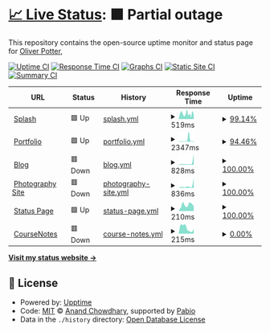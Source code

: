 # [📈 Live Status](https://status.opott.uk): <!--live status--> **🟧 Partial outage**

This repository contains the open-source uptime monitor and status page for [Oliver Potter](https://status.opott.uk),

[![Uptime CI](https://github.com/opott/status/workflows/Uptime%20CI/badge.svg)](https://github.com/opott/status/actions?query=workflow%3A%22Uptime+CI%22)
[![Response Time CI](https://github.com/opott/status/workflows/Response%20Time%20CI/badge.svg)](https://github.com/opott/status/actions?query=workflow%3A%22Response+Time+CI%22)
[![Graphs CI](https://github.com/opott/status/workflows/Graphs%20CI/badge.svg)](https://github.com/opott/status/actions?query=workflow%3A%22Graphs+CI%22)
[![Static Site CI](https://github.com/opott/status/workflows/Static%20Site%20CI/badge.svg)](https://github.com/opott/status/actions?query=workflow%3A%22Static+Site+CI%22)
[![Summary CI](https://github.com/opott/status/workflows/Summary%20CI/badge.svg)](https://github.com/opott/status/actions?query=workflow%3A%22Summary+CI%22)

<!--start: status pages-->
<!-- This summary is generated by Upptime (https://github.com/upptime/upptime) -->
<!-- Do not edit this manually, your changes will be overwritten -->
<!-- prettier-ignore -->
| URL | Status | History | Response Time | Uptime |
| --- | ------ | ------- | ------------- | ------ |
| <img alt="" src="https://icons.duckduckgo.com/ip3/opott.uk.ico" height="13"> [Splash](https://opott.uk) | 🟩 Up | [splash.yml](https://github.com/opott/status/commits/HEAD/history/splash.yml) | <details><summary><img alt="Response time graph" src="./graphs/splash/response-time-week.png" height="20"> 519ms</summary><br><a href="https://status.opott.uk/history/splash"><img alt="Response time 604" src="https://img.shields.io/endpoint?url=https%3A%2F%2Fraw.githubusercontent.com%2Fopott%2Fstatus%2FHEAD%2Fapi%2Fsplash%2Fresponse-time.json"></a><br><a href="https://status.opott.uk/history/splash"><img alt="24-hour response time 594" src="https://img.shields.io/endpoint?url=https%3A%2F%2Fraw.githubusercontent.com%2Fopott%2Fstatus%2FHEAD%2Fapi%2Fsplash%2Fresponse-time-day.json"></a><br><a href="https://status.opott.uk/history/splash"><img alt="7-day response time 519" src="https://img.shields.io/endpoint?url=https%3A%2F%2Fraw.githubusercontent.com%2Fopott%2Fstatus%2FHEAD%2Fapi%2Fsplash%2Fresponse-time-week.json"></a><br><a href="https://status.opott.uk/history/splash"><img alt="30-day response time 504" src="https://img.shields.io/endpoint?url=https%3A%2F%2Fraw.githubusercontent.com%2Fopott%2Fstatus%2FHEAD%2Fapi%2Fsplash%2Fresponse-time-month.json"></a><br><a href="https://status.opott.uk/history/splash"><img alt="1-year response time 604" src="https://img.shields.io/endpoint?url=https%3A%2F%2Fraw.githubusercontent.com%2Fopott%2Fstatus%2FHEAD%2Fapi%2Fsplash%2Fresponse-time-year.json"></a></details> | <details><summary><a href="https://status.opott.uk/history/splash">99.14%</a></summary><a href="https://status.opott.uk/history/splash"><img alt="All-time uptime 96.85%" src="https://img.shields.io/endpoint?url=https%3A%2F%2Fraw.githubusercontent.com%2Fopott%2Fstatus%2FHEAD%2Fapi%2Fsplash%2Fuptime.json"></a><br><a href="https://status.opott.uk/history/splash"><img alt="24-hour uptime 98.33%" src="https://img.shields.io/endpoint?url=https%3A%2F%2Fraw.githubusercontent.com%2Fopott%2Fstatus%2FHEAD%2Fapi%2Fsplash%2Fuptime-day.json"></a><br><a href="https://status.opott.uk/history/splash"><img alt="7-day uptime 99.14%" src="https://img.shields.io/endpoint?url=https%3A%2F%2Fraw.githubusercontent.com%2Fopott%2Fstatus%2FHEAD%2Fapi%2Fsplash%2Fuptime-week.json"></a><br><a href="https://status.opott.uk/history/splash"><img alt="30-day uptime 99.66%" src="https://img.shields.io/endpoint?url=https%3A%2F%2Fraw.githubusercontent.com%2Fopott%2Fstatus%2FHEAD%2Fapi%2Fsplash%2Fuptime-month.json"></a><br><a href="https://status.opott.uk/history/splash"><img alt="1-year uptime 96.85%" src="https://img.shields.io/endpoint?url=https%3A%2F%2Fraw.githubusercontent.com%2Fopott%2Fstatus%2FHEAD%2Fapi%2Fsplash%2Fuptime-year.json"></a></details>
| <img alt="" src="https://icons.duckduckgo.com/ip3/portfolio.opott.uk.ico" height="13"> [Portfolio](https://portfolio.opott.uk) | 🟩 Up | [portfolio.yml](https://github.com/opott/status/commits/HEAD/history/portfolio.yml) | <details><summary><img alt="Response time graph" src="./graphs/portfolio/response-time-week.png" height="20"> 2347ms</summary><br><a href="https://status.opott.uk/history/portfolio"><img alt="Response time 706" src="https://img.shields.io/endpoint?url=https%3A%2F%2Fraw.githubusercontent.com%2Fopott%2Fstatus%2FHEAD%2Fapi%2Fportfolio%2Fresponse-time.json"></a><br><a href="https://status.opott.uk/history/portfolio"><img alt="24-hour response time 516" src="https://img.shields.io/endpoint?url=https%3A%2F%2Fraw.githubusercontent.com%2Fopott%2Fstatus%2FHEAD%2Fapi%2Fportfolio%2Fresponse-time-day.json"></a><br><a href="https://status.opott.uk/history/portfolio"><img alt="7-day response time 2347" src="https://img.shields.io/endpoint?url=https%3A%2F%2Fraw.githubusercontent.com%2Fopott%2Fstatus%2FHEAD%2Fapi%2Fportfolio%2Fresponse-time-week.json"></a><br><a href="https://status.opott.uk/history/portfolio"><img alt="30-day response time 1490" src="https://img.shields.io/endpoint?url=https%3A%2F%2Fraw.githubusercontent.com%2Fopott%2Fstatus%2FHEAD%2Fapi%2Fportfolio%2Fresponse-time-month.json"></a><br><a href="https://status.opott.uk/history/portfolio"><img alt="1-year response time 706" src="https://img.shields.io/endpoint?url=https%3A%2F%2Fraw.githubusercontent.com%2Fopott%2Fstatus%2FHEAD%2Fapi%2Fportfolio%2Fresponse-time-year.json"></a></details> | <details><summary><a href="https://status.opott.uk/history/portfolio">94.46%</a></summary><a href="https://status.opott.uk/history/portfolio"><img alt="All-time uptime 96.52%" src="https://img.shields.io/endpoint?url=https%3A%2F%2Fraw.githubusercontent.com%2Fopott%2Fstatus%2FHEAD%2Fapi%2Fportfolio%2Fuptime.json"></a><br><a href="https://status.opott.uk/history/portfolio"><img alt="24-hour uptime 100.00%" src="https://img.shields.io/endpoint?url=https%3A%2F%2Fraw.githubusercontent.com%2Fopott%2Fstatus%2FHEAD%2Fapi%2Fportfolio%2Fuptime-day.json"></a><br><a href="https://status.opott.uk/history/portfolio"><img alt="7-day uptime 94.46%" src="https://img.shields.io/endpoint?url=https%3A%2F%2Fraw.githubusercontent.com%2Fopott%2Fstatus%2FHEAD%2Fapi%2Fportfolio%2Fuptime-week.json"></a><br><a href="https://status.opott.uk/history/portfolio"><img alt="30-day uptime 96.41%" src="https://img.shields.io/endpoint?url=https%3A%2F%2Fraw.githubusercontent.com%2Fopott%2Fstatus%2FHEAD%2Fapi%2Fportfolio%2Fuptime-month.json"></a><br><a href="https://status.opott.uk/history/portfolio"><img alt="1-year uptime 96.52%" src="https://img.shields.io/endpoint?url=https%3A%2F%2Fraw.githubusercontent.com%2Fopott%2Fstatus%2FHEAD%2Fapi%2Fportfolio%2Fuptime-year.json"></a></details>
| <img alt="" src="https://icons.duckduckgo.com/ip3/blog.opott.uk.ico" height="13"> [Blog](https://blog.opott.uk) | 🟥 Down | [blog.yml](https://github.com/opott/status/commits/HEAD/history/blog.yml) | <details><summary><img alt="Response time graph" src="./graphs/blog/response-time-week.png" height="20"> 828ms</summary><br><a href="https://status.opott.uk/history/blog"><img alt="Response time 297" src="https://img.shields.io/endpoint?url=https%3A%2F%2Fraw.githubusercontent.com%2Fopott%2Fstatus%2FHEAD%2Fapi%2Fblog%2Fresponse-time.json"></a><br><a href="https://status.opott.uk/history/blog"><img alt="24-hour response time 274" src="https://img.shields.io/endpoint?url=https%3A%2F%2Fraw.githubusercontent.com%2Fopott%2Fstatus%2FHEAD%2Fapi%2Fblog%2Fresponse-time-day.json"></a><br><a href="https://status.opott.uk/history/blog"><img alt="7-day response time 828" src="https://img.shields.io/endpoint?url=https%3A%2F%2Fraw.githubusercontent.com%2Fopott%2Fstatus%2FHEAD%2Fapi%2Fblog%2Fresponse-time-week.json"></a><br><a href="https://status.opott.uk/history/blog"><img alt="30-day response time 375" src="https://img.shields.io/endpoint?url=https%3A%2F%2Fraw.githubusercontent.com%2Fopott%2Fstatus%2FHEAD%2Fapi%2Fblog%2Fresponse-time-month.json"></a><br><a href="https://status.opott.uk/history/blog"><img alt="1-year response time 297" src="https://img.shields.io/endpoint?url=https%3A%2F%2Fraw.githubusercontent.com%2Fopott%2Fstatus%2FHEAD%2Fapi%2Fblog%2Fresponse-time-year.json"></a></details> | <details><summary><a href="https://status.opott.uk/history/blog">100.00%</a></summary><a href="https://status.opott.uk/history/blog"><img alt="All-time uptime 99.83%" src="https://img.shields.io/endpoint?url=https%3A%2F%2Fraw.githubusercontent.com%2Fopott%2Fstatus%2FHEAD%2Fapi%2Fblog%2Fuptime.json"></a><br><a href="https://status.opott.uk/history/blog"><img alt="24-hour uptime 100.00%" src="https://img.shields.io/endpoint?url=https%3A%2F%2Fraw.githubusercontent.com%2Fopott%2Fstatus%2FHEAD%2Fapi%2Fblog%2Fuptime-day.json"></a><br><a href="https://status.opott.uk/history/blog"><img alt="7-day uptime 100.00%" src="https://img.shields.io/endpoint?url=https%3A%2F%2Fraw.githubusercontent.com%2Fopott%2Fstatus%2FHEAD%2Fapi%2Fblog%2Fuptime-week.json"></a><br><a href="https://status.opott.uk/history/blog"><img alt="30-day uptime 100.00%" src="https://img.shields.io/endpoint?url=https%3A%2F%2Fraw.githubusercontent.com%2Fopott%2Fstatus%2FHEAD%2Fapi%2Fblog%2Fuptime-month.json"></a><br><a href="https://status.opott.uk/history/blog"><img alt="1-year uptime 99.83%" src="https://img.shields.io/endpoint?url=https%3A%2F%2Fraw.githubusercontent.com%2Fopott%2Fstatus%2FHEAD%2Fapi%2Fblog%2Fuptime-year.json"></a></details>
| <img alt="" src="https://icons.duckduckgo.com/ip3/photo.opott.uk.ico" height="13"> [Photography Site](https://photo.opott.uk) | 🟥 Down | [photography-site.yml](https://github.com/opott/status/commits/HEAD/history/photography-site.yml) | <details><summary><img alt="Response time graph" src="./graphs/photography-site/response-time-week.png" height="20"> 836ms</summary><br><a href="https://status.opott.uk/history/photography-site"><img alt="Response time 252" src="https://img.shields.io/endpoint?url=https%3A%2F%2Fraw.githubusercontent.com%2Fopott%2Fstatus%2FHEAD%2Fapi%2Fphotography-site%2Fresponse-time.json"></a><br><a href="https://status.opott.uk/history/photography-site"><img alt="24-hour response time 179" src="https://img.shields.io/endpoint?url=https%3A%2F%2Fraw.githubusercontent.com%2Fopott%2Fstatus%2FHEAD%2Fapi%2Fphotography-site%2Fresponse-time-day.json"></a><br><a href="https://status.opott.uk/history/photography-site"><img alt="7-day response time 836" src="https://img.shields.io/endpoint?url=https%3A%2F%2Fraw.githubusercontent.com%2Fopott%2Fstatus%2FHEAD%2Fapi%2Fphotography-site%2Fresponse-time-week.json"></a><br><a href="https://status.opott.uk/history/photography-site"><img alt="30-day response time 352" src="https://img.shields.io/endpoint?url=https%3A%2F%2Fraw.githubusercontent.com%2Fopott%2Fstatus%2FHEAD%2Fapi%2Fphotography-site%2Fresponse-time-month.json"></a><br><a href="https://status.opott.uk/history/photography-site"><img alt="1-year response time 252" src="https://img.shields.io/endpoint?url=https%3A%2F%2Fraw.githubusercontent.com%2Fopott%2Fstatus%2FHEAD%2Fapi%2Fphotography-site%2Fresponse-time-year.json"></a></details> | <details><summary><a href="https://status.opott.uk/history/photography-site">100.00%</a></summary><a href="https://status.opott.uk/history/photography-site"><img alt="All-time uptime 99.83%" src="https://img.shields.io/endpoint?url=https%3A%2F%2Fraw.githubusercontent.com%2Fopott%2Fstatus%2FHEAD%2Fapi%2Fphotography-site%2Fuptime.json"></a><br><a href="https://status.opott.uk/history/photography-site"><img alt="24-hour uptime 100.00%" src="https://img.shields.io/endpoint?url=https%3A%2F%2Fraw.githubusercontent.com%2Fopott%2Fstatus%2FHEAD%2Fapi%2Fphotography-site%2Fuptime-day.json"></a><br><a href="https://status.opott.uk/history/photography-site"><img alt="7-day uptime 100.00%" src="https://img.shields.io/endpoint?url=https%3A%2F%2Fraw.githubusercontent.com%2Fopott%2Fstatus%2FHEAD%2Fapi%2Fphotography-site%2Fuptime-week.json"></a><br><a href="https://status.opott.uk/history/photography-site"><img alt="30-day uptime 100.00%" src="https://img.shields.io/endpoint?url=https%3A%2F%2Fraw.githubusercontent.com%2Fopott%2Fstatus%2FHEAD%2Fapi%2Fphotography-site%2Fuptime-month.json"></a><br><a href="https://status.opott.uk/history/photography-site"><img alt="1-year uptime 99.83%" src="https://img.shields.io/endpoint?url=https%3A%2F%2Fraw.githubusercontent.com%2Fopott%2Fstatus%2FHEAD%2Fapi%2Fphotography-site%2Fuptime-year.json"></a></details>
| <img alt="" src="https://icons.duckduckgo.com/ip3/status.opott.uk.ico" height="13"> [Status Page](https://status.opott.uk) | 🟩 Up | [status-page.yml](https://github.com/opott/status/commits/HEAD/history/status-page.yml) | <details><summary><img alt="Response time graph" src="./graphs/status-page/response-time-week.png" height="20"> 210ms</summary><br><a href="https://status.opott.uk/history/status-page"><img alt="Response time 194" src="https://img.shields.io/endpoint?url=https%3A%2F%2Fraw.githubusercontent.com%2Fopott%2Fstatus%2FHEAD%2Fapi%2Fstatus-page%2Fresponse-time.json"></a><br><a href="https://status.opott.uk/history/status-page"><img alt="24-hour response time 167" src="https://img.shields.io/endpoint?url=https%3A%2F%2Fraw.githubusercontent.com%2Fopott%2Fstatus%2FHEAD%2Fapi%2Fstatus-page%2Fresponse-time-day.json"></a><br><a href="https://status.opott.uk/history/status-page"><img alt="7-day response time 210" src="https://img.shields.io/endpoint?url=https%3A%2F%2Fraw.githubusercontent.com%2Fopott%2Fstatus%2FHEAD%2Fapi%2Fstatus-page%2Fresponse-time-week.json"></a><br><a href="https://status.opott.uk/history/status-page"><img alt="30-day response time 188" src="https://img.shields.io/endpoint?url=https%3A%2F%2Fraw.githubusercontent.com%2Fopott%2Fstatus%2FHEAD%2Fapi%2Fstatus-page%2Fresponse-time-month.json"></a><br><a href="https://status.opott.uk/history/status-page"><img alt="1-year response time 194" src="https://img.shields.io/endpoint?url=https%3A%2F%2Fraw.githubusercontent.com%2Fopott%2Fstatus%2FHEAD%2Fapi%2Fstatus-page%2Fresponse-time-year.json"></a></details> | <details><summary><a href="https://status.opott.uk/history/status-page">100.00%</a></summary><a href="https://status.opott.uk/history/status-page"><img alt="All-time uptime 100.00%" src="https://img.shields.io/endpoint?url=https%3A%2F%2Fraw.githubusercontent.com%2Fopott%2Fstatus%2FHEAD%2Fapi%2Fstatus-page%2Fuptime.json"></a><br><a href="https://status.opott.uk/history/status-page"><img alt="24-hour uptime 100.00%" src="https://img.shields.io/endpoint?url=https%3A%2F%2Fraw.githubusercontent.com%2Fopott%2Fstatus%2FHEAD%2Fapi%2Fstatus-page%2Fuptime-day.json"></a><br><a href="https://status.opott.uk/history/status-page"><img alt="7-day uptime 100.00%" src="https://img.shields.io/endpoint?url=https%3A%2F%2Fraw.githubusercontent.com%2Fopott%2Fstatus%2FHEAD%2Fapi%2Fstatus-page%2Fuptime-week.json"></a><br><a href="https://status.opott.uk/history/status-page"><img alt="30-day uptime 100.00%" src="https://img.shields.io/endpoint?url=https%3A%2F%2Fraw.githubusercontent.com%2Fopott%2Fstatus%2FHEAD%2Fapi%2Fstatus-page%2Fuptime-month.json"></a><br><a href="https://status.opott.uk/history/status-page"><img alt="1-year uptime 100.00%" src="https://img.shields.io/endpoint?url=https%3A%2F%2Fraw.githubusercontent.com%2Fopott%2Fstatus%2FHEAD%2Fapi%2Fstatus-page%2Fuptime-year.json"></a></details>
| <img alt="" src="https://icons.duckduckgo.com/ip3/notes.opott.uk.ico" height="13"> [CourseNotes](https://notes.opott.uk) | 🟥 Down | [course-notes.yml](https://github.com/opott/status/commits/HEAD/history/course-notes.yml) | <details><summary><img alt="Response time graph" src="./graphs/course-notes/response-time-week.png" height="20"> 215ms</summary><br><a href="https://status.opott.uk/history/course-notes"><img alt="Response time 493" src="https://img.shields.io/endpoint?url=https%3A%2F%2Fraw.githubusercontent.com%2Fopott%2Fstatus%2FHEAD%2Fapi%2Fcourse-notes%2Fresponse-time.json"></a><br><a href="https://status.opott.uk/history/course-notes"><img alt="24-hour response time 204" src="https://img.shields.io/endpoint?url=https%3A%2F%2Fraw.githubusercontent.com%2Fopott%2Fstatus%2FHEAD%2Fapi%2Fcourse-notes%2Fresponse-time-day.json"></a><br><a href="https://status.opott.uk/history/course-notes"><img alt="7-day response time 215" src="https://img.shields.io/endpoint?url=https%3A%2F%2Fraw.githubusercontent.com%2Fopott%2Fstatus%2FHEAD%2Fapi%2Fcourse-notes%2Fresponse-time-week.json"></a><br><a href="https://status.opott.uk/history/course-notes"><img alt="30-day response time 336" src="https://img.shields.io/endpoint?url=https%3A%2F%2Fraw.githubusercontent.com%2Fopott%2Fstatus%2FHEAD%2Fapi%2Fcourse-notes%2Fresponse-time-month.json"></a><br><a href="https://status.opott.uk/history/course-notes"><img alt="1-year response time 493" src="https://img.shields.io/endpoint?url=https%3A%2F%2Fraw.githubusercontent.com%2Fopott%2Fstatus%2FHEAD%2Fapi%2Fcourse-notes%2Fresponse-time-year.json"></a></details> | <details><summary><a href="https://status.opott.uk/history/course-notes">0.00%</a></summary><a href="https://status.opott.uk/history/course-notes"><img alt="All-time uptime 83.52%" src="https://img.shields.io/endpoint?url=https%3A%2F%2Fraw.githubusercontent.com%2Fopott%2Fstatus%2FHEAD%2Fapi%2Fcourse-notes%2Fuptime.json"></a><br><a href="https://status.opott.uk/history/course-notes"><img alt="24-hour uptime 0.00%" src="https://img.shields.io/endpoint?url=https%3A%2F%2Fraw.githubusercontent.com%2Fopott%2Fstatus%2FHEAD%2Fapi%2Fcourse-notes%2Fuptime-day.json"></a><br><a href="https://status.opott.uk/history/course-notes"><img alt="7-day uptime 0.00%" src="https://img.shields.io/endpoint?url=https%3A%2F%2Fraw.githubusercontent.com%2Fopott%2Fstatus%2FHEAD%2Fapi%2Fcourse-notes%2Fuptime-week.json"></a><br><a href="https://status.opott.uk/history/course-notes"><img alt="30-day uptime 0.00%" src="https://img.shields.io/endpoint?url=https%3A%2F%2Fraw.githubusercontent.com%2Fopott%2Fstatus%2FHEAD%2Fapi%2Fcourse-notes%2Fuptime-month.json"></a><br><a href="https://status.opott.uk/history/course-notes"><img alt="1-year uptime 83.52%" src="https://img.shields.io/endpoint?url=https%3A%2F%2Fraw.githubusercontent.com%2Fopott%2Fstatus%2FHEAD%2Fapi%2Fcourse-notes%2Fuptime-year.json"></a></details>

<!--end: status pages-->

[**Visit my status website →**](https://status.opott.uk)

## 📄 License

- Powered by: [Upptime](https://github.com/upptime/upptime)
- Code: [MIT](./LICENSE) © [Anand Chowdhary](https://anandchowdhary.com), supported by [Pabio](https://pabio.com)
- Data in the `./history` directory: [Open Database License](https://opendatacommons.org/licenses/odbl/1-0/)

